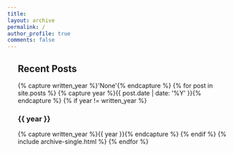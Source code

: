 ```yaml
---
title:  
layout: archive
permalink: /
author_profile: true
comments: false
---
```


<ul>
  <h2>Recent Posts</h2>
  {% capture written_year %}'None'{% endcapture %}
  {% for post in site.posts %}
    {% capture year %}{{ post.date | date: '%Y' }}{% endcapture %}
    {% if year != written_year %}
      <h3 id="{{ year | slugify }}" class="archive__subtitle">{{ year }}</h3>
      {% capture written_year %}{{ year }}{% endcapture %}
    {% endif %}
    {% include archive-single.html %}
  {% endfor %}
</ul>
